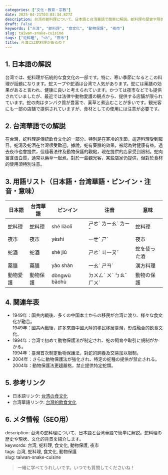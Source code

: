 ```yaml
---
categories: ["文化・教育・宗教"]
date: 2025-04-21T03:03:34.827Z
description: 台湾の蛇料理について、日本語と台湾華語で簡単に解説。蛇料理の歴史や現状、文化的背景を紹介します。
draft: False
keywords: ["台湾", "蛇料理", "食文化", "動物保護", "夜市"]
slug: taiwan-snake-cuisine
tags: ["蛇料理", "sh", "夜市"]
title: 台湾には蛇料理があるの？
---
```




## 1. 日本語の解説  
台湾では、蛇料理が伝統的な食文化の一部です。特に、寒い季節になるとこの料理が話題になります。蛇スープや蛇酒は台湾で人気があります。蛇には薬膳の効果があると言われ、健康に良いと考えられています。かつては夜市などでも提供されていましたが、最近では法律や動物愛護の観点から、提供する店舗が限られています。蛇の肉はタンパク質が豊富で、薬草と煮込むことが多いです。観光客にも一部の店舗で提供されていますが、食材としての使用には注意が必要です。

## 2. 台湾華語での解説  
在台灣，蛇料理是傳統飲食文化的一部分。特別是在寒冷的季節，這道料理受到矚目。蛇湯及蛇酒在台灣很受歡迎。據說，蛇有藥膳的效果，被認為對健康有益。過去夜市也會提供，但隨著法律及動物保護的觀點，現在提供的店家受到限制。蛇肉富含蛋白質，通常以藥草一起煮。對於一些觀光客，某些店家仍提供，但對於食材的使用須特別注意。

## 3. 用語リスト（日本語・台湾華語・ピンイン・注音・意味）  
| 日本語 | 台湾華語 | ピンイン | 注音 | 意味 |
|---|---|---|---|---|
| 蛇料理 | 蛇料理 | shé liàolǐ | ㄕㄜˊ ㄌㄧㄠˋ ㄌㄧˇ | 蛇料理 |
| 夜市 | 夜市 | yèshì | 一ㄝˋ ㄕˋ | 夜市 |
| 蛇酒 | 蛇酒 | shé jiǔ | ㄕㄜˊ ㄐ一ㄡˇ | 蛇を使った酒 |
| 薬膳 | 藥膳 | yào shàn | 一ㄠˋ ㄕㄢˋ | 漢方料理 |
| 動物愛護 | 動物保護 | dòngwù bǎohù | ㄉㄨㄥˋ ㄨˋ ㄅㄠˇ ㄏㄨˋ | 動物の保護 |

## 4. 関連年表  
- 1949年：国共内戦後、多くの中国本土からの移民が台湾に渡り、様々な食文化が融合。  
1949年：國共內戰後，許多來自中國大陸的移民移居臺灣，形成融合的飲食文化。
- 1994年：台湾で初めて動物保護法が制定され、蛇の飼育や取引に規制がかかる。  
1994年：臺灣首次制定動物保護法，對蛇的飼養及交易加以限制。
- 2004年：さらに動物保護法が強化され、特定の蛇種の提供が禁止される。  
2004年：動物保護法更趨嚴格，禁止提供特定蛇類。

## 5. 参考リンク  
- 日本語リンク: [台湾の食文化](https://www.excite.co.jp/news/article/Tpac212160/)  
- 台湾華語リンク: [台灣的飲食文化](https://www.uniteddaily.com/news/view/id/3685)  

## 6. メタ情報（SEO用）  
description: 台湾の蛇料理について、日本語と台湾華語で簡単に解説。蛇料理の歴史や現状、文化的背景を紹介します。  
keywords: 台湾, 蛇料理, 食文化, 動物保護, 夜市  
tags: 台湾, 蛇料理, 食文化, 動物保護  
slug: taiwan-snake-cuisine

> 一緒に学べてうれしいです。いつでも質問してくださいね！